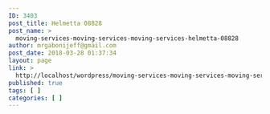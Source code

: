 ```yaml
---
ID: 3403
post_title: Helmetta 08828
post_name: >
  moving-services-moving-services-moving-services-helmetta-08828
author: mrgabonijeff@gmail.com
post_date: 2018-03-28 01:37:34
layout: page
link: >
  http://localhost/wordpress/moving-services-moving-services-moving-services-helmetta-08828/
published: true
tags: [ ]
categories: [ ]
---
```

